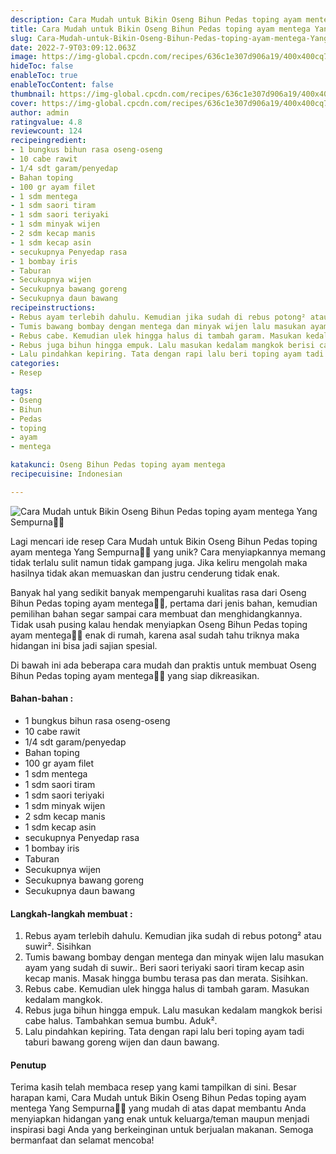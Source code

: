 ```yaml
---
description: Cara Mudah untuk Bikin Oseng Bihun Pedas toping ayam mentega Yang Sempurna"
title: Cara Mudah untuk Bikin Oseng Bihun Pedas toping ayam mentega Yang Sempurna
slug: Cara-Mudah-untuk-Bikin-Oseng-Bihun-Pedas-toping-ayam-mentega-Yang-Sempurna
date: 2022-7-9T03:09:12.063Z
image: https://img-global.cpcdn.com/recipes/636c1e307d906a19/400x400cq70/photo.jpg
hideToc: false
enableToc: true
enableTocContent: false
thumbnail: https://img-global.cpcdn.com/recipes/636c1e307d906a19/400x400cq70/photo.jpg
cover: https://img-global.cpcdn.com/recipes/636c1e307d906a19/400x400cq70/photo.jpg
author: admin
ratingvalue: 4.8
reviewcount: 124
recipeingredient:
- 1 bungkus bihun rasa oseng-oseng
- 10 cabe rawit
- 1/4 sdt garam/penyedap
- Bahan toping
- 100 gr ayam filet
- 1 sdm mentega
- 1 sdm saori tiram
- 1 sdm saori teriyaki
- 1 sdm minyak wijen
- 2 sdm kecap manis
- 1 sdm kecap asin
- secukupnya Penyedap rasa
- 1 bombay iris
- Taburan
- Secukupnya wijen
- Secukupnya bawang goreng
- Secukupnya daun bawang
recipeinstructions:
- Rebus ayam terlebih dahulu. Kemudian jika sudah di rebus potong² atau suwir². Sisihkan
- Tumis bawang bombay dengan mentega dan minyak wijen lalu masukan ayam yang sudah di suwir.. Beri saori teriyaki saori tiram kecap asin kecap manis. Masak hingga bumbu terasa pas dan merata. Sisihkan.
- Rebus cabe. Kemudian ulek hingga halus di tambah garam. Masukan kedalam mangkok.
- Rebus juga bihun hingga empuk. Lalu masukan kedalam mangkok berisi cabe halus. Tambahkan semua bumbu. Aduk².
- Lalu pindahkan kepiring. Tata dengan rapi lalu beri toping ayam tadi taburi bawang goreng wijen dan daun bawang.
categories:
- Resep

tags:
- Oseng
- Bihun
- Pedas
- toping
- ayam
- mentega

katakunci: Oseng Bihun Pedas toping ayam mentega
recipecuisine: Indonesian

---
```


![Cara Mudah untuk Bikin Oseng Bihun Pedas toping ayam mentega Yang Sempurna👩‍🍳](https://img-global.cpcdn.com/recipes/636c1e307d906a19/400x400cq70/photo.jpg)

Lagi mencari ide resep Cara Mudah untuk Bikin Oseng Bihun Pedas toping ayam mentega Yang Sempurna👩‍🍳 yang unik? Cara menyiapkannya memang tidak terlalu sulit namun tidak gampang juga. Jika keliru mengolah maka hasilnya tidak akan memuaskan dan justru cenderung tidak enak.

Banyak hal yang sedikit banyak mempengaruhi kualitas rasa dari Oseng Bihun Pedas toping ayam mentega👩‍🍳, pertama dari jenis bahan, kemudian pemilihan bahan segar sampai cara membuat dan menghidangkannya. Tidak usah pusing kalau hendak menyiapkan Oseng Bihun Pedas toping ayam mentega👩‍🍳 enak di rumah, karena asal sudah tahu triknya maka hidangan ini bisa jadi sajian spesial.

Di bawah ini ada beberapa cara mudah dan praktis untuk membuat Oseng Bihun Pedas toping ayam mentega👩‍🍳 yang siap dikreasikan.

<!--inarticleads1-->

#### Bahan-bahan :

- 1 bungkus bihun rasa oseng-oseng
- 10 cabe rawit
- 1/4 sdt garam/penyedap
- Bahan toping
- 100 gr ayam filet
- 1 sdm mentega
- 1 sdm saori tiram
- 1 sdm saori teriyaki
- 1 sdm minyak wijen
- 2 sdm kecap manis
- 1 sdm kecap asin
- secukupnya Penyedap rasa
- 1 bombay iris
- Taburan
- Secukupnya wijen
- Secukupnya bawang goreng
- Secukupnya daun bawang

<!--inarticleads2-->

#### Langkah-langkah membuat :

1. Rebus ayam terlebih dahulu. Kemudian jika sudah di rebus potong² atau suwir². Sisihkan
1. Tumis bawang bombay dengan mentega dan minyak wijen lalu masukan ayam yang sudah di suwir.. Beri saori teriyaki saori tiram kecap asin kecap manis. Masak hingga bumbu terasa pas dan merata. Sisihkan.
1. Rebus cabe. Kemudian ulek hingga halus di tambah garam. Masukan kedalam mangkok.
1. Rebus juga bihun hingga empuk. Lalu masukan kedalam mangkok berisi cabe halus. Tambahkan semua bumbu. Aduk².
1. Lalu pindahkan kepiring. Tata dengan rapi lalu beri toping ayam tadi taburi bawang goreng wijen dan daun bawang.

#### Penutup

Terima kasih telah membaca resep yang kami tampilkan di sini. Besar harapan kami, Cara Mudah untuk Bikin Oseng Bihun Pedas toping ayam mentega Yang Sempurna👩‍🍳 yang mudah di atas dapat membantu Anda menyiapkan hidangan yang enak untuk keluarga/teman maupun menjadi inspirasi bagi Anda yang berkeinginan untuk berjualan makanan. Semoga bermanfaat dan selamat mencoba!